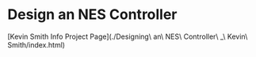 # Design an NES Controller

[Kevin Smith Info Project Page](./Designing\ an\ NES\ Controller\ \_\ Kevin\ Smith/index.html)
